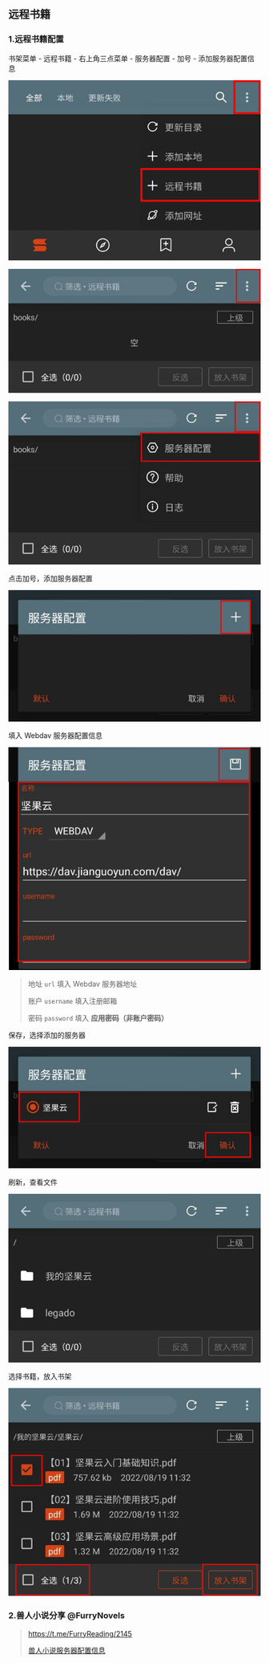 ## 远程书籍
### 1.远程书籍配置

书架菜单 - 远程书籍 - 右上角三点菜单 - 服务器配置 - 加号 - 添加服务器配置信息

![img](./pic/RemoteBooksSettings0.png)

![img](./pic/RemoteBooksSettings1.png)

![img](./pic/RemoteBooksSettings2.png)

点击加号，添加服务器配置

![img](./pic/RemoteBooksSettings3.png)

填入 Webdav 服务器配置信息

![img](./pic/RemoteBooksSettings4.png)

> 地址 `url` 填入 Webdav 服务器地址
>
> 账户 `username` 填入注册邮箱
>
> 密码 `password` 填入 **应用密码（非账户密码）**

保存，选择添加的服务器

![img](./pic/RemoteBooksSettings5.png)

刷新，查看文件

![img](./pic/RemoteBooksSettings6.png)

选择书籍，放入书架

![img](./pic/RemoteBooksSettings7.png)


### 2.兽人小说分享 @FurryNovels
> https://t.me/FurryReading/2145
> 
> [兽人小说服务器配置信息](https://github.com/DowneyRem/FurryNovels/blob/main/doc/RemoteBooks.md#2%E5%85%BD%E4%BA%BA%E5%B0%8F%E8%AF%B4%E6%9C%8D%E5%8A%A1%E5%99%A8%E9%85%8D%E7%BD%AE)